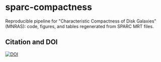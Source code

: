 # sparc-compactness
Reproducible pipeline for "Characteristic Compactness of Disk Galaxies" (MNRAS): code, figures, and tables regenerated from SPARC MRT files.

## Citation and DOI
[![DOI](https://zenodo.org/badge/DOI/YOUR-DOI.svg)](https://doi.org/YOUR-DOI)
